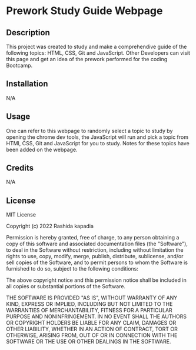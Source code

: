 # Prework Study Guide Webpage

## Description

This project was created to study and make a comprehendive guide of the following topics: HTML, CSS, Git and JavaScript. Other Developers can visit this page and get an idea of the prework performed for the coding Bootcamp.

## Installation

N/A

## Usage

One can refer to this webpage to randomly select a topic to study by opening the chrome dev tools, the JavaScript will run and pick a topic from HTMl, CSS, Git and JavaScript for you to study. Notes for these topics have been added on the webpage.

## Credits

N/A

## License

MIT License

Copyright (c) 2022 Rashida kapadia

Permission is hereby granted, free of charge, to any person obtaining a copy
of this software and associated documentation files (the "Software"), to deal
in the Software without restriction, including without limitation the rights
to use, copy, modify, merge, publish, distribute, sublicense, and/or sell
copies of the Software, and to permit persons to whom the Software is
furnished to do so, subject to the following conditions:

The above copyright notice and this permission notice shall be included in all
copies or substantial portions of the Software.

THE SOFTWARE IS PROVIDED "AS IS", WITHOUT WARRANTY OF ANY KIND, EXPRESS OR
IMPLIED, INCLUDING BUT NOT LIMITED TO THE WARRANTIES OF MERCHANTABILITY,
FITNESS FOR A PARTICULAR PURPOSE AND NONINFRINGEMENT. IN NO EVENT SHALL THE
AUTHORS OR COPYRIGHT HOLDERS BE LIABLE FOR ANY CLAIM, DAMAGES OR OTHER
LIABILITY, WHETHER IN AN ACTION OF CONTRACT, TORT OR OTHERWISE, ARISING FROM,
OUT OF OR IN CONNECTION WITH THE SOFTWARE OR THE USE OR OTHER DEALINGS IN THE
SOFTWARE.
